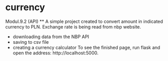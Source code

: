 # currency
Modul.9.2 (API)
** A simple project created to convert amount in indicated currency to PLN. Exchange rate is being read from nbp website.

* downloading data from the NBP API
* saving to csv file 
* creating a currency calculator
To see the finished page, run flask and open the address: http://localhost:5000.
